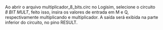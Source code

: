 Ao abrir o arquivo multiplicador_8_bits.circ no Logisim, selecione o circuito *8 BIT MULT*, feito isso, insira os valores de entrada em M e Q, respectivamente multiplicando e multiplicador. A saída será exibida na parte inferior do circuito, no pino RESULT.
